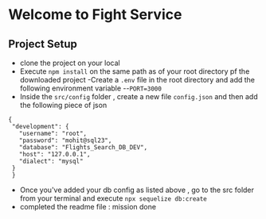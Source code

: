 # Welcome to Fight Service

## Project Setup
 - clone the project on your local
 - Execute `npm install` on the same path as of your root directory pf the downloaded project
 -Create a `.env` file in the root directory and add the following environment variable
  --`PORT=3000`
 - Inside the `src/config` folder , create a new file `config.json` and then add the following piece of json

 ```
 {
  "development": {
    "username": "root",
    "password": "mohit@sql23",
    "database": "Flights_Search_DB_DEV",
    "host": "127.0.0.1",
    "dialect": "mysql"
  }
  }

 ```

 - Once you've added your db config as listed above ,  go to the src folder from your terminal and execute `npx sequelize db:create`
 - completed the readme file : mission done